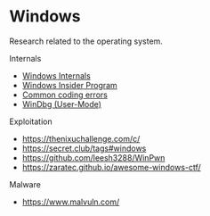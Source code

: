# Windows

Research related to the operating system.

Internals
- [Windows Internals](https://windows-internals.com/pages/internals-blog/)
- [Windows Insider Program](https://insider.windows.com/en-us/)
- [Common coding errors](https://www.i.u-tokyo.ac.jp/edu/training/ss/lecture/new-documents/Lectures/19-CommonCodingErrors/CommonCodingErrors.pdf)
- [WinDbg (User-Mode)](https://docs.microsoft.com/en-us/windows-hardware/drivers/debugger/getting-started-with-windbg)


Exploitation
- https://thenixuchallenge.com/c/
- https://secret.club/tags#windows
- https://github.com/leesh3288/WinPwn
- https://zaratec.github.io/awesome-windows-ctf/

Malware
- https://www.malvuln.com/
